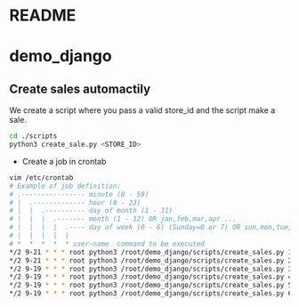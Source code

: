 # README

# demo_django

## Create sales automactily

We create a script where you pass a valid store_id and the script make a sale.

```bash
cd ./scripts
python3 create_sale.py <STORE_ID>
```

- Create a job in crontab

```bash
vim /etc/crontab
# Example of job definition:
# .---------------- minute (0 - 59)
# |  .------------- hour (0 - 23)
# |  |  .---------- day of month (1 - 31)
# |  |  |  .------- month (1 - 12) OR jan,feb,mar,apr ...
# |  |  |  |  .---- day of week (0 - 6) (Sunday=0 or 7) OR sun,mon,tue,wed,thu,fri,sat
# |  |  |  |  |
# *  *  *  *  * user-name  command to be executed
*/2 9-21 * * * root python3 /root/demo_django/scripts/create_sales.py 1
*/2 9-21 * * * root python3 /root/demo_django/scripts/create_sales.py 2
*/2 9-19 * * * root python3 /root/demo_django/scripts/create_sales.py 3
*/2 9-19 * * * root python3 /root/demo_django/scripts/create_sales.py 4
*/2 9-19 * * * root python3 /root/demo_django/scripts/create_sales.py 5
*/2 9-19 * * * root python3 /root/demo_django/scripts/create_sales.py 6
```